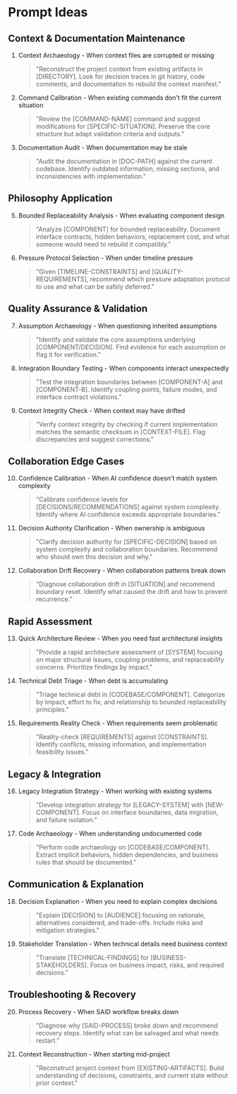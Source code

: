 # Prompt Ideas

## Context & Documentation Maintenance

1. Context Archaeology - When context files are corrupted or missing
    > "Reconstruct the project context from existing artifacts in [DIRECTORY]. Look for decision traces in git history, code comments, and documentation to rebuild the context manifest."

2. Command Calibration - When existing commands don't fit the current situation
    > "Review the [COMMAND-NAME] command and suggest modifications for [SPECIFIC-SITUATION]. Preserve the core structure but adapt validation criteria and outputs."

3. Documentation Audit - When documentation may be stale
    > "Audit the documentation in [DOC-PATH] against the current codebase. Identify outdated information, missing sections, and inconsistencies with implementation."

## Philosophy Application


5. Bounded Replaceability Analysis - When evaluating component design
    > "Analyze [COMPONENT] for bounded replaceability. Document interface contracts, hidden behaviors, replacement cost, and what someone would need to rebuild it compatibly."

6. Pressure Protocol Selection - When under timeline pressure
    > "Given [TIMELINE-CONSTRAINTS] and [QUALITY-REQUIREMENTS], recommend which pressure adaptation protocol to use and what can be safely deferred."

## Quality Assurance & Validation

7. Assumption Archaeology - When questioning inherited assumptions
    > "Identify and validate the core assumptions underlying [COMPONENT/DECISION]. Find evidence for each assumption or flag it for verification."

8. Integration Boundary Testing - When components interact unexpectedly
    > "Test the integration boundaries between [COMPONENT-A] and [COMPONENT-B]. Identify coupling points, failure modes, and interface contract violations."

9. Context Integrity Check - When context may have drifted
    > "Verify context integrity by checking if current implementation matches the semantic checksum in [CONTEXT-FILE]. Flag discrepancies and suggest corrections."

## Collaboration Edge Cases

10. Confidence Calibration - When AI confidence doesn't match system complexity
    > "Calibrate confidence levels for [DECISIONS/RECOMMENDATIONS] against system complexity. Identify where AI confidence exceeds appropriate boundaries."

11. Decision Authority Clarification - When ownership is ambiguous
    > "Clarify decision authority for [SPECIFIC-DECISION] based on system complexity and collaboration boundaries. Recommend who should own this decision and why."

12. Collaboration Drift Recovery - When collaboration patterns break down
    > "Diagnose collaboration drift in [SITUATION] and recommend boundary reset. Identify what caused the drift and how to prevent recurrence."

## Rapid Assessment

13. Quick Architecture Review - When you need fast architectural insights
    > "Provide a rapid architecture assessment of [SYSTEM] focusing on major structural issues, coupling problems, and replaceability concerns. Prioritize findings by impact."

14. Technical Debt Triage - When debt is accumulating
    > "Triage technical debt in [CODEBASE/COMPONENT]. Categorize by impact, effort to fix, and relationship to bounded replaceability principles."

15. Requirements Reality Check - When requirements seem problematic
    > "Reality-check [REQUIREMENTS] against [CONSTRAINTS]. Identify conflicts, missing information, and implementation feasibility issues."

## Legacy & Integration

16. Legacy Integration Strategy - When working with existing systems
    > "Develop integration strategy for [LEGACY-SYSTEM] with [NEW-COMPONENT]. Focus on interface boundaries, data migration, and failure isolation."

17. Code Archaeology - When understanding undocumented code
    > "Perform code archaeology on [CODEBASE/COMPONENT]. Extract implicit behaviors, hidden dependencies, and business rules that should be documented."

## Communication & Explanation

18. Decision Explanation - When you need to explain complex decisions
    > "Explain [DECISION] to [AUDIENCE] focusing on rationale, alternatives considered, and trade-offs. Include risks and mitigation strategies."

19. Stakeholder Translation - When technical details need business context
    > "Translate [TECHNICAL-FINDINGS] for [BUSINESS-STAKEHOLDERS]. Focus on business impact, risks, and required decisions."

## Troubleshooting & Recovery

20. Process Recovery - When SAID workflow breaks down
    > "Diagnose why [SAID-PROCESS] broke down and recommend recovery steps. Identify what can be salvaged and what needs restart."

21. Context Reconstruction - When starting mid-project
    > "Reconstruct project context from [EXISTING-ARTIFACTS]. Build understanding of decisions, constraints, and current state without prior context."
